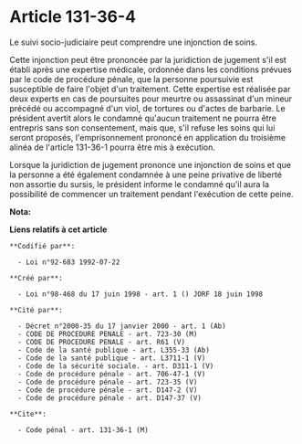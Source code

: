# Article 131-36-4

Le suivi socio-judiciaire peut comprendre une injonction de soins.

Cette injonction peut être prononcée par la juridiction de jugement s'il est établi après une expertise médicale, ordonnée
dans les conditions prévues par le code de procédure pénale, que la personne poursuivie est susceptible de faire l'objet d'un
traitement. Cette expertise est réalisée par deux experts en cas de poursuites pour meurtre ou assassinat d'un mineur précédé
ou accompagné d'un viol, de tortures ou d'actes de barbarie. Le président avertit alors le condamné qu'aucun traitement ne
pourra être entrepris sans son consentement, mais que, s'il refuse les soins qui lui seront proposés, l'emprisonnement
prononcé en application du troisième alinéa de l'article 131-36-1 pourra être mis à exécution.

Lorsque la juridiction de jugement prononce une injonction de soins et que la personne a été également condamnée à une peine
privative de liberté non assortie du sursis, le président informe le condamné qu'il aura la possibilité de commencer un
traitement pendant l'exécution de cette peine.

**Nota:**



**Liens relatifs à cet article**

	**Codifié par**:

	  - Loi n°92-683 1992-07-22

	**Créé par**:

	  - Loi n°98-468 du 17 juin 1998 - art. 1 () JORF 18 juin 1998

	**Cité par**:

	  - Décret n°2000-35 du 17 janvier 2000 - art. 1 (Ab)
	  - CODE DE PROCEDURE PENALE - art. 723-30 (M)
	  - CODE DE PROCEDURE PENALE - art. R61 (V)
	  - Code de la santé publique - art. L355-33 (Ab)
	  - Code de la santé publique - art. L3711-1 (V)
	  - Code de la sécurité sociale. - art. D311-1 (V)
	  - Code de procédure pénale - art. 706-47-1 (V)
	  - Code de procédure pénale - art. 723-35 (V)
	  - Code de procédure pénale - art. D147-2 (V)
	  - Code de procédure pénale - art. D147-37 (V)

	**Cite**:

	  - Code pénal - art. 131-36-1 (M)
